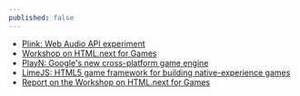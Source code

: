 ```yaml
---
published: false
---
```


* [Plink: Web Audio API experiment][1]
* [Workshop on HTML.next for Games][2]
* [PlayN: Google's new cross-platform game engine][3]
* [LimeJS: HTML5 game framework for building native-experience games][4]
* [Report on the Workshop on HTML.next for Games][5]

[1]: http://labs.dinahmoe.com/plink/
[2]: http://www.w3.org/2011/09/games/
[3]: https://developers.google.com/playn/
[4]: http://www.limejs.com/
[5]: http://www.w3.org/2011/09/games/
